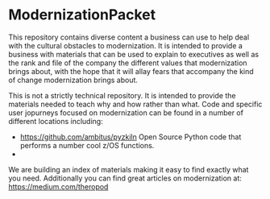 # ModernizationPacket
This repository contains diverse content a business can use to help deal with the cultural obstacles to modernization. It is intended to provide a business with materials that can be used to explain to executives as well as the rank and file of the company the different values that modernization brings about, with the hope that it will allay fears that accompany the kind of change modernization brings about.

This is not a strictly technical repository. It is intended to provide the materials needed to teach why and how rather than what. Code and specific user jopurneys focused on modernization can be found in a number of different locations including:
- https://github.com/ambitus/pyzkiln Open Source Python code that performs a number cool z/OS functions.
- 

We are building an index of materials making it easy to find exactly what you need.
Additionally you can find great articles on modernization at: https://medium.com/theropod
